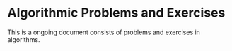 # Algorithmic Problems and Exercises

This is a ongoing document consists of problems and exercises in algorithms.
